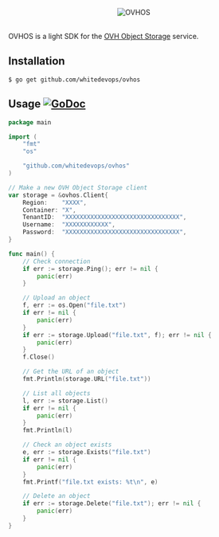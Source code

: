 <p align="center"><img src="https://cloud.githubusercontent.com/assets/9503891/11653313/a2d910ba-9d9d-11e5-9cf9-cd306ddda976.png" alt="OVHOS" title="OVHOS"><br><br></p>

OVHOS is a light SDK for the [OVH Object Storage](https://www.ovh.com/fr/cloud/storage/object-storage) service.

## Installation

```Shell
$ go get github.com/whitedevops/ovhos
```

## Usage [![GoDoc](https://godoc.org/github.com/whitedevops/ovhos?status.svg)](https://godoc.org/github.com/whitedevops/ovhos)

```Go
package main

import (
	"fmt"
	"os"

	"github.com/whitedevops/ovhos"
)

// Make a new OVH Object Storage client
var storage = &ovhos.Client{
	Region:    "XXXX",
	Container: "X",
	TenantID:  "XXXXXXXXXXXXXXXXXXXXXXXXXXXXXXXX",
	Username:  "XXXXXXXXXXXX",
	Password:  "XXXXXXXXXXXXXXXXXXXXXXXXXXXXXXXX",
}

func main() {
	// Check connection
	if err := storage.Ping(); err != nil {
		panic(err)
	}

	// Upload an object
	f, err := os.Open("file.txt")
	if err != nil {
		panic(err)
	}
	if err := storage.Upload("file.txt", f); err != nil {
		panic(err)
	}
	f.Close()

	// Get the URL of an object
	fmt.Println(storage.URL("file.txt"))

	// List all objects
	l, err := storage.List()
	if err != nil {
		panic(err)
	}
	fmt.Println(l)

	// Check an object exists
	e, err := storage.Exists("file.txt")
	if err != nil {
		panic(err)
	}
	fmt.Printf("file.txt exists: %t\n", e)

	// Delete an object
	if err := storage.Delete("file.txt"); err != nil {
		panic(err)
	}
}
```
